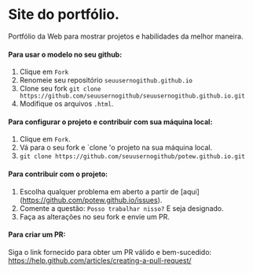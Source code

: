 # Site do portfólio.
Portfólio da Web para mostrar projetos e habilidades da melhor maneira.

#### Para usar o modelo no seu github:

1. Clique em `Fork`
2. Renomeie seu repositório `seuusernogithub.github.io`
3. Clone seu fork `git clone https://github.com/seuusernogithub/seuusernogithub.github.io.git`
4. Modifique os arquivos `.html`.

#### Para configurar o projeto e contribuir com sua máquina local:

1. Clique em `Fork`.
2. Vá para o seu fork e `clone 'o projeto na sua máquina local.
3. `git clone https://github.com/seuusernogithub/potew.github.io.git`

#### Para contribuir com o projeto:

1. Escolha qualquer problema em aberto a partir de [aqui] (https://github.com/potew.github.io/issues).
2. Comente a questão: `Posso trabalhar nisso?` E seja designado.
3. Faça as alterações no seu fork e envie um PR.

#### Para criar um PR:

Siga o link fornecido para obter um PR válido e bem-sucedido: https://help.github.com/articles/creating-a-pull-request/